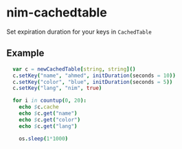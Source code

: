 # nim-cachedtable

Set expiration duration for your keys in `CachedTable`

## Example

```nim
  var c = newCachedTable[string, string]()
  c.setKey("name", "ahmed", initDuration(seconds = 10))
  c.setKey("color", "blue", initDuration(seconds = 5))
  c.setKey("lang", "nim", true)

  for i in countup(0, 20):
    echo $c.cache
    echo $c.get("name")
    echo $c.get("color")
    echo $c.get("lang")

    os.sleep(1*1000)

```